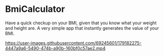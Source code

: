 # BmiCalculator

Have a quick checkup on your BMI, given that you know what your weight and height are.
A very simple app that instantly generates the value of your BMI.



https://user-images.githubusercontent.com/69245601/179182275-4447a9a6-5490-474b-a90b-160bf0c57ae2.mp4

